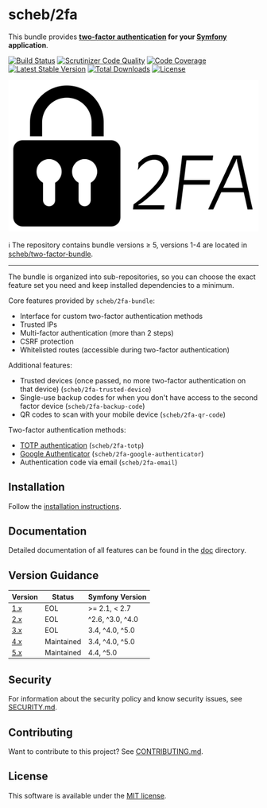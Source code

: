 scheb/2fa
=========

This bundle provides **[two-factor authentication](https://en.wikipedia.org/wiki/Multi-factor_authentication) for your
[Symfony](https://symfony.com/) application**.

[![Build Status](https://travis-ci.org/scheb/2fa.svg?branch=master)](https://travis-ci.org/scheb/2fa)
[![Scrutinizer Code Quality](https://scrutinizer-ci.com/g/scheb/2fa/badges/quality-score.png?b=master)](https://scrutinizer-ci.com/g/scheb/2fa/?branch=master)
[![Code Coverage](https://scrutinizer-ci.com/g/scheb/2fa/badges/coverage.png?b=master)](https://scrutinizer-ci.com/g/scheb/2fa/?branch=master)
[![Latest Stable Version](https://poser.pugx.org/scheb/2fa/v/stable.svg)](https://packagist.org/packages/scheb/2fa)
[![Total Downloads](https://poser.pugx.org/scheb/2fa/downloads)](https://packagist.org/packages/scheb/2fa)
[![License](https://poser.pugx.org/scheb/2fa/license.svg)](https://packagist.org/packages/scheb/2fa)

<p align="center"><img alt="Logo" src="doc/2fa-logo.svg" /></p>

ℹ️ The repository contains bundle versions ≥ 5, versions 1-4 are located in [scheb/two-factor-bundle](https://github.com/scheb/two-factor-bundle).

---

The bundle is organized into sub-repositories, so you can choose the exact feature set you need and keep installed
dependencies to a minimum.

Core features provided by `scheb/2fa-bundle`:

- Interface for custom two-factor authentication methods
- Trusted IPs
- Multi-factor authentication (more than 2 steps)
- CSRF protection
- Whitelisted routes (accessible during two-factor authentication)

Additional features:

- Trusted devices (once passed, no more two-factor authentication on that device) (`scheb/2fa-trusted-device`)
- Single-use backup codes for when you don't have access to the second factor device (`scheb/2fa-backup-code`)
- QR codes to scan with your mobile device (`scheb/2fa-qr-code`)

Two-factor authentication methods:

- [TOTP authentication](https://en.wikipedia.org/wiki/Time-based_One-time_Password_algorithm) (`scheb/2fa-totp`)
- [Google Authenticator](https://en.wikipedia.org/wiki/Google_Authenticator)  (`scheb/2fa-google-authenticator`)
- Authentication code via email (`scheb/2fa-email`)

Installation
-------------
Follow the [installation instructions](doc/installation.md).

Documentation
-------------
Detailed documentation of all features can be found in the [doc](doc/index.md) directory.

Version Guidance
----------------

| Version        | Status     | Symfony Version  |
|----------------|------------|------------------|
| [1.x][v1-repo] | EOL        | >= 2.1, < 2.7    |
| [2.x][v2-repo] | EOL        | ^2.6, ^3.0, ^4.0 |
| [3.x][v3-repo] | EOL        | 3.4, ^4.0, ^5.0  |
| [4.x][v4-repo] | Maintained | 3.4, ^4.0, ^5.0  |
| [5.x][v5-repo] | Maintained | 4.4, ^5.0        |

[v1-repo]: https://github.com/scheb/two-factor-bundle/tree/1.x
[v2-repo]: https://github.com/scheb/two-factor-bundle/tree/2.x
[v3-repo]: https://github.com/scheb/two-factor-bundle/tree/3.x
[v4-repo]: https://github.com/scheb/two-factor-bundle/tree/master
[v5-repo]: https://github.com/scheb/2fa/tree/master

Security
--------
For information about the security policy and know security issues, see [SECURITY.md](SECURITY.md).

Contributing
------------
Want to contribute to this project? See [CONTRIBUTING.md](CONTRIBUTING.md).

License
-------
This software is available under the [MIT license](LICENSE).
